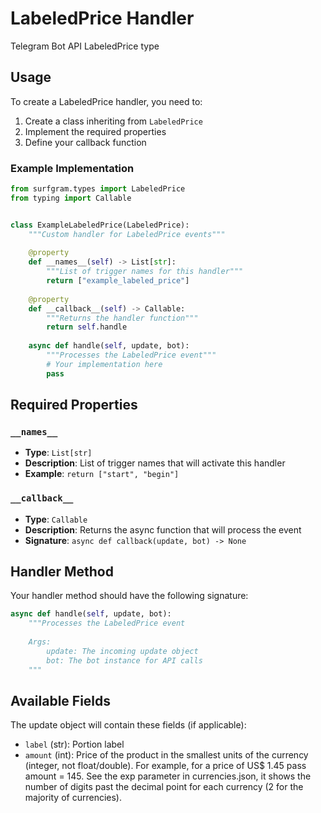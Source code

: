 # LabeledPrice Handler

Telegram Bot API LabeledPrice type

## Usage

To create a LabeledPrice handler, you need to:

1. Create a class inheriting from `LabeledPrice`
2. Implement the required properties
3. Define your callback function

### Example Implementation

```python
from surfgram.types import LabeledPrice
from typing import Callable


class ExampleLabeledPrice(LabeledPrice):
    """Custom handler for LabeledPrice events"""
    
    @property
    def __names__(self) -> List[str]:
        """List of trigger names for this handler"""
        return ["example_labeled_price"]
    
    @property
    def __callback__(self) -> Callable:
        """Returns the handler function"""
        return self.handle
    
    async def handle(self, update, bot):
        """Processes the LabeledPrice event"""
        # Your implementation here
        pass
```

## Required Properties

### `__names__`
- **Type**: `List[str]`
- **Description**: List of trigger names that will activate this handler
- **Example**: `return ["start", "begin"]`

### `__callback__`
- **Type**: `Callable`
- **Description**: Returns the async function that will process the event
- **Signature**: `async def callback(update, bot) -> None`

## Handler Method

Your handler method should have the following signature:

```python
async def handle(self, update, bot):
    """Processes the LabeledPrice event
    
    Args:
        update: The incoming update object
        bot: The bot instance for API calls
    """
```

## Available Fields

The update object will contain these fields (if applicable):

- `label` (str): Portion label
- `amount` (int): Price of the product in the smallest units of the currency (integer, not float/double). For example, for a price of US$ 1.45 pass amount = 145. See the exp parameter in currencies.json, it shows the number of digits past the decimal point for each currency (2 for the majority of currencies).
